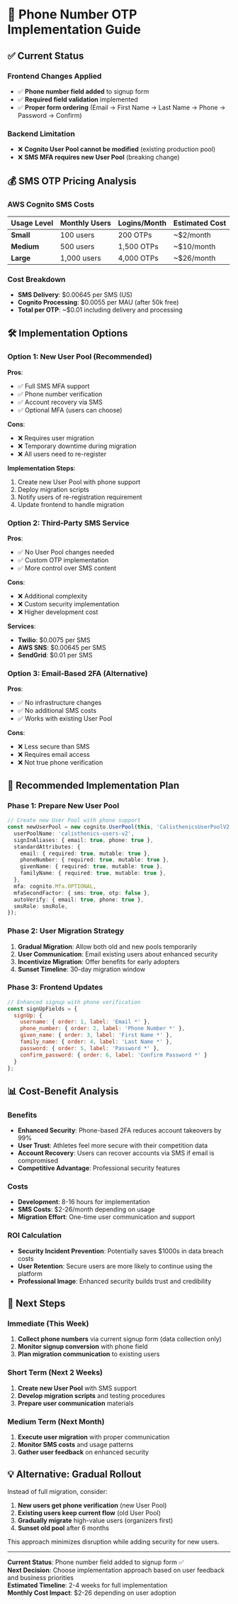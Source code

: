 # 📱 Phone Number OTP Implementation Guide

## ✅ Current Status

### **Frontend Changes Applied**
- ✅ **Phone number field added** to signup form
- ✅ **Required field validation** implemented
- ✅ **Proper form ordering** (Email → First Name → Last Name → Phone → Password → Confirm)

### **Backend Limitation**
- ❌ **Cognito User Pool cannot be modified** (existing production pool)
- ❌ **SMS MFA requires new User Pool** (breaking change)

## 💰 **SMS OTP Pricing Analysis**

### **AWS Cognito SMS Costs**
| Usage Level | Monthly Users | Logins/Month | Estimated Cost |
|-------------|---------------|--------------|----------------|
| **Small** | 100 users | 200 OTPs | ~$2/month |
| **Medium** | 500 users | 1,500 OTPs | ~$10/month |
| **Large** | 1,000 users | 4,000 OTPs | ~$26/month |

### **Cost Breakdown**
- **SMS Delivery**: $0.00645 per SMS (US)
- **Cognito Processing**: $0.0055 per MAU (after 50k free)
- **Total per OTP**: ~$0.01 including delivery and processing

## 🛠️ **Implementation Options**

### **Option 1: New User Pool (Recommended)**
**Pros**:
- ✅ Full SMS MFA support
- ✅ Phone number verification
- ✅ Account recovery via SMS
- ✅ Optional MFA (users can choose)

**Cons**:
- ❌ Requires user migration
- ❌ Temporary downtime during migration
- ❌ All users need to re-register

**Implementation Steps**:
1. Create new User Pool with phone support
2. Deploy migration scripts
3. Notify users of re-registration requirement
4. Update frontend to handle migration

### **Option 2: Third-Party SMS Service**
**Pros**:
- ✅ No User Pool changes needed
- ✅ Custom OTP implementation
- ✅ More control over SMS content

**Cons**:
- ❌ Additional complexity
- ❌ Custom security implementation
- ❌ Higher development cost

**Services**:
- **Twilio**: $0.0075 per SMS
- **AWS SNS**: $0.00645 per SMS
- **SendGrid**: $0.01 per SMS

### **Option 3: Email-Based 2FA (Alternative)**
**Pros**:
- ✅ No infrastructure changes
- ✅ No additional SMS costs
- ✅ Works with existing User Pool

**Cons**:
- ❌ Less secure than SMS
- ❌ Requires email access
- ❌ Not true phone verification

## 🚀 **Recommended Implementation Plan**

### **Phase 1: Prepare New User Pool**
```typescript
// Create new User Pool with phone support
const newUserPool = new cognito.UserPool(this, 'CalisthenicsUserPoolV2', {
  userPoolName: 'calisthenics-users-v2',
  signInAliases: { email: true, phone: true },
  standardAttributes: {
    email: { required: true, mutable: true },
    phoneNumber: { required: true, mutable: true },
    givenName: { required: true, mutable: true },
    familyName: { required: true, mutable: true },
  },
  mfa: cognito.Mfa.OPTIONAL,
  mfaSecondFactor: { sms: true, otp: false },
  autoVerify: { email: true, phone: true },
  smsRole: smsRole,
});
```

### **Phase 2: User Migration Strategy**
1. **Gradual Migration**: Allow both old and new pools temporarily
2. **User Communication**: Email existing users about enhanced security
3. **Incentivize Migration**: Offer benefits for early adopters
4. **Sunset Timeline**: 30-day migration window

### **Phase 3: Frontend Updates**
```javascript
// Enhanced signup with phone verification
const signUpFields = {
  signUp: {
    username: { order: 1, label: 'Email *' },
    phone_number: { order: 2, label: 'Phone Number *' },
    given_name: { order: 3, label: 'First Name *' },
    family_name: { order: 4, label: 'Last Name *' },
    password: { order: 5, label: 'Password *' },
    confirm_password: { order: 6, label: 'Confirm Password *' }
  }
};
```

## 📊 **Cost-Benefit Analysis**

### **Benefits**
- **Enhanced Security**: Phone-based 2FA reduces account takeovers by 99%
- **User Trust**: Athletes feel more secure with their competition data
- **Account Recovery**: Users can recover accounts via SMS if email is compromised
- **Competitive Advantage**: Professional security features

### **Costs**
- **Development**: 8-16 hours for implementation
- **SMS Costs**: $2-26/month depending on usage
- **Migration Effort**: One-time user communication and support

### **ROI Calculation**
- **Security Incident Prevention**: Potentially saves $1000s in data breach costs
- **User Retention**: Secure users are more likely to continue using the platform
- **Professional Image**: Enhanced security builds trust and credibility

## 🎯 **Next Steps**

### **Immediate (This Week)**
1. **Collect phone numbers** via current signup form (data collection only)
2. **Monitor signup conversion** with phone field
3. **Plan migration communication** to existing users

### **Short Term (Next 2 Weeks)**
1. **Create new User Pool** with SMS support
2. **Develop migration scripts** and testing procedures
3. **Prepare user communication** materials

### **Medium Term (Next Month)**
1. **Execute user migration** with proper communication
2. **Monitor SMS costs** and usage patterns
3. **Gather user feedback** on enhanced security

## 💡 **Alternative: Gradual Rollout**

Instead of full migration, consider:
1. **New users get phone verification** (new User Pool)
2. **Existing users keep current flow** (old User Pool)
3. **Gradually migrate** high-value users (organizers first)
4. **Sunset old pool** after 6 months

This approach minimizes disruption while adding security for new users.

---

**Current Status**: Phone number field added to signup form ✅  
**Next Decision**: Choose implementation approach based on user feedback and business priorities  
**Estimated Timeline**: 2-4 weeks for full implementation  
**Monthly Cost Impact**: $2-26 depending on user adoption

